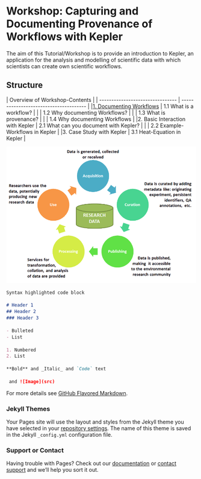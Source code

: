 # Workshop: Capturing and Documenting Provenance of Workflows with Kepler
The aim of this Tutorial/Workshop is to provide an introduction to Kepler, an application for the
analysis and modelling of scientific data with which scientists can create own scientific workflows.


## Structure

|                     Overview of Workshop-Contents                          |
| -------------------------------- | -------------------------------------- |
|[1. Documenting Workflows](https://pauluapaul.github.io/MOSD_Project/about)          | 1.1 What is a workflow?                |
|                                  | 1.2 Why documenting Workflows?         |
|                                  | 1.3 What is provenance?                |
|                                  | 1.4 Why documenting Workflows          |
|2. Basic Interaction with Kepler  | 2.1 What can you document with Kepler? |
|                                  | 2.2 Example-Workflows in Kepler        |
|3. Case Study with Kepler         | 3.1 Heat-Equation in Kepler            |


![Data Lifecycle](/Pictures/DataLifecycle.png)


```markdown
Syntax highlighted code block

# Header 1
## Header 2
### Header 3

- Bulleted
- List

1. Numbered
2. List

**Bold** and _Italic_ and `Code` text

 and ![Image](src)
```

For more details see [GitHub Flavored Markdown](https://guides.github.com/features/mastering-markdown/).

### Jekyll Themes

Your Pages site will use the layout and styles from the Jekyll theme you have selected in your [repository settings](https://github.com/PAULUAPAUL/MOSD_Project/settings). The name of this theme is saved in the Jekyll `_config.yml` configuration file.

### Support or Contact

Having trouble with Pages? Check out our [documentation](https://help.github.com/categories/github-pages-basics/) or [contact support](https://github.com/contact) and we’ll help you sort it out.
